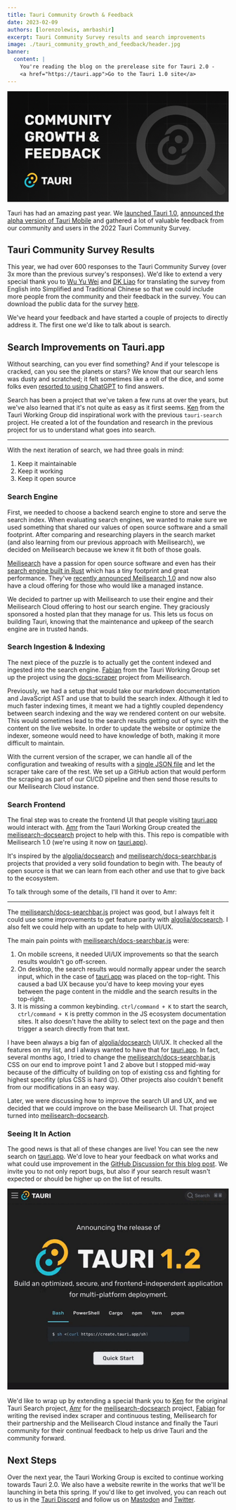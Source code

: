```yaml
---
title: Tauri Community Growth & Feedback
date: 2023-02-09
authors: [lorenzolewis, amrbashir]
excerpt: Tauri Community Survey results and search improvements
image: ./tauri_community_growth_and_feedback/header.jpg
banner:
  content: |
    You're reading the blog on the prerelease site for Tauri 2.0 -
    <a href="https://tauri.app">Go to the Tauri 1.0 site</a>
---
```


![Community growth and feedback hero image](./tauri_community_growth_and_feedback/header.jpg)

Tauri has had an amazing past year. We [launched Tauri 1.0](https://tauri.app/blog/2022/06/19/tauri-1-0/), [announced the alpha version of Tauri Mobile](https://tauri.app/blog/2022/12/09/tauri-mobile-alpha) and gathered a lot of valuable feedback from our community and users in the 2022 Tauri Community Survey.

## Tauri Community Survey Results

This year, we had over 600 responses to the Tauri Community Survey (over 3x more than the previous survey's responses). We'd like to extend a very special thank you to [Wu Yu Wei](https://github.com/wusyong) and [DK Liao](https://github.com/dklassic) for translating the survey from English into Simplified and Traditional Chinese so that we could include more people from the community and their feedback in the survey. You can download the public data for the survey [here](https://tauri.app/tauri-community-survey-2022-data.csv).

We've heard your feedback and have started a couple of projects to directly address it. The first one we'd like to talk about is search.

## Search Improvements on Tauri.app

Without searching, can you ever find something? And if your telescope is cracked, can you see the planets or stars? We know that our search lens was dusty and scratched; it felt sometimes like a roll of the dice, and some folks even [resorted to using ChatGPT](https://twitter.com/danielcroe/status/1619703406482059265) to find answers.

Search has been a project that we've taken a few runs at over the years, but we've also learned that it's not quite as easy as it first seems. [Ken](https://github.com/yankeeinlondon) from the Tauri Working Group did inspirational work with the previous `tauri-search` project. He created a lot of the foundation and research in the previous project for us to understand what goes into search.

---

With the next iteration of search, we had three goals in mind:

1. Keep it maintainable
2. Keep it working
3. Keep it open source

### Search Engine

First, we needed to choose a backend search engine to store and serve the search index. When evaluating search engines, we wanted to make sure we used something that shared our values of open source software and a small footprint. After comparing and researching players in the search market (and also learning from our previous approach with Meilisearch), we decided on Meilisearch because we knew it fit both of those goals.

[Meilisearch](https://www.meilisearch.com) have a passion for open source software and even has their [search engine built in Rust](https://github.com/meilisearch/meilisearch) which has a tiny footprint and great performance. They've [recently announced Meilisearch 1.0](https://blog.meilisearch.com/v1-enterprise-ready-stable/) and now also have a cloud offering for those who would like a managed instance.

We decided to partner up with Meilisearch to use their engine and their Meilisearch Cloud offering to host our search engine. They graciously sponsored a hosted plan that they manage for us. This lets us focus on building Tauri, knowing that the maintenance and upkeep of the search engine are in trusted hands.

### Search Ingestion & Indexing

The next piece of the puzzle is to actually get the content indexed and ingested into the search engine. [Fabian](https://github.com/FabianLars) from the Tauri Working Group set up the project using the [docs-scraper](https://github.com/meilisearch/docs-scraper) project from Meilisearch.

Previously, we had a setup that would take our markdown documentation and JavaScript AST and use that to build the search index. Although it led to much faster indexing times, it meant we had a tightly coupled dependency between search indexing and the way we rendered content on our website. This would sometimes lead to the search results getting out of sync with the content on the live website. In order to update the website or optimize the indexer, someone would need to have knowledge of both, making it more difficult to maintain.

With the current version of the scraper, we can handle all of the configuration and tweaking of results with a [single JSON file](https://github.com/tauri-apps/tauri-docs/blob/dev/scraper.json) and let the scraper take care of the rest. We set up a GitHub action that would perform the scraping as part of our CI/CD pipeline and then send those results to our Meilisearch Cloud instance.

### Search Frontend

The final step was to create the frontend UI that people visiting [tauri.app](https://tauri.app) would interact with. [Amr](https://github.com/amrbashir) from the Tauri Working Group created the [meilisearch-docsearch](https://github.com/tauri-apps/meilisearch-docsearch) project to help with this. This repo is compatible with Meilisearch 1.0 (we're using it now on [tauri.app](https://tauri.app)).

It's inspired by the [algolia/docsearch](https://github.com/algolia/docsearch/) and [meilisearch/docs-searchbar.js](https://github.com/meilisearch/docs-searchbar.js/) projects that provided a very solid foundation to begin with. The beauty of open source is that we can learn from each other and use that to give back to the ecosystem.

To talk through some of the details, I'll hand it over to Amr:

---

The [meilisearch/docs-searchbar.js](https://github.com/meilisearch/docs-searchbar.js/) project was good, but I always felt it could use some improvements to get feature parity with [algolia/docsearch](https://github.com/algolia/docsearch/). I also felt we could help with an update to help with UI/UX.

The main pain points with [meilisearch/docs-searchbar.js](https://github.com/meilisearch/docs-searchbar.js/) were:

1. On mobile screens, it needed UI/UX improvements so that the search results wouldn't go off-screen.
2. On desktop, the search results would normally appear under the search input, which in the case of [tauri.app](https://tauri.app) was placed on the top-right. This caused a bad UX because you'd have to keep moving your eyes between the page content in the middle and the search results in the top-right.
3. It is missing a common keybinding. `ctrl/command + K` to start the search, `ctrl/command + K` is pretty common in the JS ecosystem documentation sites. It also doesn't have the ability to select text on the page and then trigger a search directly from that text.

I have been always a big fan of [algolia/docsearch](https://github.com/algolia/docsearch/) UI/UX. It checked all the features on my list, and I always wanted to have that for [tauri.app](https://tauri.app). In fact, several months ago, I tried to change the [meilisearch/docs-searchbar.js](https://github.com/meilisearch/docs-searchbar.js/) CSS on our end to improve point 1 and 2 above but I stopped mid-way because of the difficulty of building on top of existing css and fighting for highest specifity (plus CSS is hard :wink:). Other projects also couldn't benefit from our modifications in an easy way.

Later, we were discussing how to improve the search UI and UX, and we decided that we could improve on the base Meilisearch UI. That project turned into [meilisearch-docsearch](https://github.com/tauri-apps/meilisearch-docsearch).

### Seeing It In Action

The good news is that all of these changes are live! You can see the new search on [tauri.app](https://tauri.app). We'd love to hear your feedback on what works and what could use improvement in the [GitHub Discussion for this blog post](https://github.com/tauri-apps/tauri-docs/discussions/1115). We invite you to not only report bugs, but also if your search result wasn't expected or should be higher up on the list of results.

![Search Preview](./tauri_community_growth_and_feedback/search_preview.gif)

We'd like to wrap up by extending a special thank you to [Ken](https://github.com/yankeeinlondon) for the original Tauri Search project, [Amr](https://github.com/amrbashir) for the [meilisearch-docsearch](https://github.com/tauri-apps/meilisearch-docsearch) project, [Fabian](https://github.com/FabianLars) for writing the revised index scraper and continuous testing, Meilisearch for their partnership and the Meilisearch Cloud instance and finally the Tauri community for their continual feedback to help us drive Tauri and the community forward.

## Next Steps

Over the next year, the Tauri Working Group is excited to continue working towards Tauri 2.0. We also have a website rewrite in the works that we'll be launching in beta this spring. If you'd like to get involved, you can reach out to us in the [Tauri Discord](https://discord.com/invite/tauri) and follow us on [Mastodon](https://fosstodon.org/@TauriApps) and [Twitter](https://twitter.com/TauriApps).
